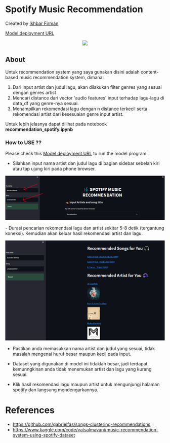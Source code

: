 # Spotify Music Recommendation 

Created by [Ikhbar Firman](https://github.com/ikhbarfirman)

[Model deployment URL](https://recommendation-music-ikh.herokuapp.com/)
<div align="center">
  <p>
    <a align="center">
      <img width="150" src="https://upload.wikimedia.org/wikipedia/commons/thumb/8/84/Spotify_icon.svg/1982px-Spotify_icon.svg.png""></a>
  </p>
</div>

## About
                                                                                                                                  
Untuk recommendation system yang saya gunakan disini adalah content-based music recommendation system, dimana:

1. Dari input artist dan judul lagu, akan dilakukan filter genres yang sesuai dengan genres artist
2. Mencari distance dari vector 'audio features' input terhadap lagu-lagu di data_df yang genre-nya sesuai.
3. Menampilkan rekomendasi lagu dengan n distance terkecil serta rekomendasi artist dari kesesuaian genre input artist.

Untuk lebih jelasnya dapat dilihat pada notebook **recommendation_spotify.ipynb**                               

### How to USE ??
Please check this [Model deployment URL](https://recommendation-music-ikh.herokuapp.com/) to run the model program
- Silahkan input nama artist dan judul lagu di bagian sidebar sebelah kiri atau tap ujung kiri pada phone browser.
<div align="center">
  <p>
    <a align="center">
      <img width="750" src="https://github.com/ikhbarfirman/machine_learning_casestudies/blob/main/recommendation_spotify_ikh/assets/tutorial.png"></a>
  </p>
</div>                                                                                                                                    
- Durasi pencarian rekomendasi lagu dan artist sekitar 5-8 detik (tergantung koneksi). Kemudian akan keluar hasil rekomendasi artist dan lagu.
<div align="center">
  <p>
    <a align="center">
      <img width="750" src="https://github.com/ikhbarfirman/machine_learning_casestudies/blob/main/recommendation_spotify_ikh/assets/tutorial2.png"></a>
  </p>
</div>

- Pastikan anda memasukkan nama artist dan judul yang sesuai, tidak masalah mengenai huruf besar maupun kecil pada input.                                               
                                                                                                                                                   
- Dataset yang digunakan di model ini tidaklah besar, jadi terdapat kemunngkinan anda tidak menemukan artist dan lagu yang kurang sesuai.                                                                                         
- Klik hasil rekomendasi lagu maupun artist untuk mengunjungi halaman spotify dan langsung mendengarkannya.                                                          

# References
- https://github.com/gabrielfas/songs-clustering-recommendations
- https://www.kaggle.com/code/vatsalmavani/music-recommendation-system-using-spotify-dataset
